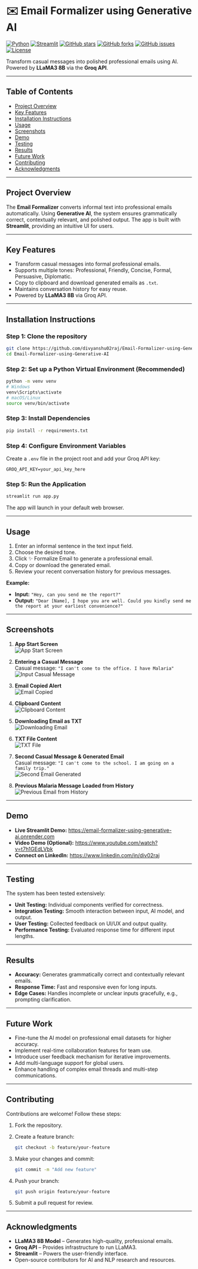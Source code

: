 # ✉️ Email Formalizer using Generative AI

[![Python](https://img.shields.io/badge/Python-3.11-blue)](https://www.python.org/)
[![Streamlit](https://img.shields.io/badge/Streamlit-App-success)](https://streamlit.io/)
[![GitHub stars](https://img.shields.io/github/stars/divyanshu02raj/Email-Formalizer-using-Generative-AI?style=social)](https://github.com/divyanshu02raj/Email-Formalizer-using-Generative-AI/stargazers)
[![GitHub forks](https://img.shields.io/github/forks/divyanshu02raj/Email-Formalizer-using-Generative-AI?style=social)](https://github.com/divyanshu02raj/Email-Formalizer-using-Generative-AI/network/members)
[![GitHub issues](https://img.shields.io/github/issues/divyanshu02raj/Email-Formalizer-using-Generative-AI)](https://github.com/divyanshu02raj/Email-Formalizer-using-Generative-AI/issues)
[![License](https://img.shields.io/github/license/divyanshu02raj/Email-Formalizer-using-Generative-AI)](LICENSE)

Transform casual messages into polished professional emails using AI. Powered by **LLaMA3 8B** via the **Groq API**.


---

## Table of Contents
- [Project Overview](#project-overview)
- [Key Features](#key-features)
- [Installation Instructions](#installation-instructions)
- [Usage](#usage)
- [Screenshots](#screenshots)
- [Demo](#demo)
- [Testing](#testing)
- [Results](#results)
- [Future Work](#future-work)
- [Contributing](#contributing)
- [Acknowledgments](#acknowledgments)

---

## Project Overview

The **Email Formalizer** converts informal text into professional emails automatically. Using **Generative AI**, the system ensures grammatically correct, contextually relevant, and polished output. The app is built with **Streamlit**, providing an intuitive UI for users.

---

## Key Features

- Transform casual messages into formal professional emails.
- Supports multiple tones: Professional, Friendly, Concise, Formal, Persuasive, Diplomatic.
- Copy to clipboard and download generated emails as `.txt`.
- Maintains conversation history for easy reuse.
- Powered by **LLaMA3 8B** via Groq API.

---

## Installation Instructions

### Step 1: Clone the repository
```bash
git clone https://github.com/divyanshu02raj/Email-Formalizer-using-Generative-AI.git
cd Email-Formalizer-using-Generative-AI
```

### Step 2: Set up a Python Virtual Environment (Recommended)

```bash
python -m venv venv
# Windows
venv\Scripts\activate
# macOS/Linux
source venv/bin/activate
```

### Step 3: Install Dependencies

```bash
pip install -r requirements.txt
```

### Step 4: Configure Environment Variables

Create a `.env` file in the project root and add your Groq API key:

```env
GROQ_API_KEY=your_api_key_here
```

### Step 5: Run the Application

```bash
streamlit run app.py
```

The app will launch in your default web browser.

---

## Usage

1. Enter an informal sentence in the text input field. 
2. Choose the desired tone.
3. Click ✨ Formalize Email to generate a professional email.
4. Copy or download the generated email.
5. Review your recent conversation history for previous messages.

**Example:**

* **Input:**
  `"Hey, can you send me the report?"`
* **Output:**
  `"Dear [Name], I hope you are well. Could you kindly send me the report at your earliest convenience?"`

---

## Screenshots

1. **App Start Screen**  
   ![App Start Screen](screenshots/1_app_start.png)

2. **Entering a Casual Message**  
   Casual message: `"I can't come to the office. I have Malaria"`  
   ![Input Casual Message](screenshots/2_input_message.png)

3. **Email Copied Alert**  
   ![Email Copied](screenshots/3_copied_alert.png)

4. **Clipboard Content**  
   ![Clipboard Content](screenshots/4_clipboard.png)

5. **Downloading Email as TXT**  
   ![Downloading Email](screenshots/5_download.png)

6. **TXT File Content**  
   ![TXT File](screenshots/6_txt_file.png)

7. **Second Casual Message & Generated Email**  
   Casual message: `"I can't come to the school. I am going on a family trip."`  
   ![Second Email Generated](screenshots/7_second_email.png)

8. **Previous Malaria Message Loaded from History**  
   ![Previous Email from History](screenshots/8_history_email.png)

---

## Demo

- **Live Streamlit Demo:** https://email-formalizer-using-generative-ai.onrender.com
- **Video Demo (Optional):** https://www.youtube.com/watch?v=t7h1GEdLVbk
- **Connect on LinkedIn:** https://www.linkedin.com/in/div02raj


---

## Testing

The system has been tested extensively:

* **Unit Testing:** Individual components verified for correctness.
* **Integration Testing:** Smooth interaction between input, AI model, and output.
* **User Testing:** Collected feedback on UI/UX and output quality.
* **Performance Testing:** Evaluated response time for different input lengths.

---

## Results

* **Accuracy:** Generates grammatically correct and contextually relevant emails.
* **Response Time:** Fast and responsive even for long inputs.
* **Edge Cases:** Handles incomplete or unclear inputs gracefully, e.g., prompting clarification.

---

## Future Work

* Fine-tune the AI model on professional email datasets for higher accuracy.
* Implement real-time collaboration features for team use.
* Introduce user feedback mechanism for iterative improvements.
* Add multi-language support for global users.
* Enhance handling of complex email threads and multi-step communications.

---

## Contributing

Contributions are welcome! Follow these steps:

1. Fork the repository.
2. Create a feature branch:

   ```bash
   git checkout -b feature/your-feature
   ```
3. Make your changes and commit:

   ```bash
   git commit -m "Add new feature"
   ```
4. Push your branch:

   ```bash
   git push origin feature/your-feature
   ```
5. Submit a pull request for review.

---

## Acknowledgments

* **LLaMA3 8B Model** – Generates high-quality, professional emails.
* **Groq API** – Provides infrastructure to run LLaMA3.
* **Streamlit** – Powers the user-friendly interface.
* Open-source contributors for AI and NLP research and resources.
